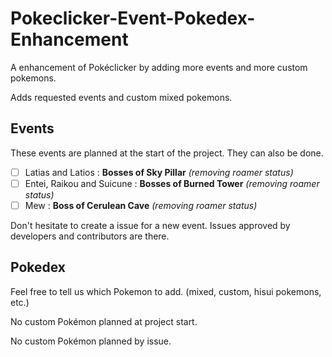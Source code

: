 # Pokeclicker-Event-Pokedex-Enhancement
A enhancement of Pokéclicker by adding more events and more custom pokemons.

Adds requested events and custom mixed pokemons.

## Events
These events are planned at the start of the project.
They can also be done.
- [ ] Latias and Latios : **Bosses of Sky Pillar** *(removing roamer status)*
- [ ] Entei, Raikou and Suicune : **Bosses of Burned Tower** *(removing roamer status)*
- [ ] Mew : **Boss of Cerulean Cave** *(removing roamer status)*

Don't hesitate to create a issue for a new event.
Issues approved by developers and contributors are there.

## Pokedex
Feel free to tell us which Pokemon to add. (mixed, custom, hisui pokemons, etc.)

No custom Pokémon planned at project start.

No custom Pokémon planned by issue.
